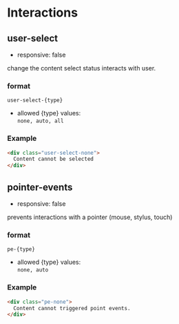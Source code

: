 # Interactions

## user-select
- responsive: false

change the content select status interacts with user.

### format
`user-select-{type}`

- allowed {type} values:  
`none, auto, all`

### Example
```html
<div class="user-select-none">
  Content cannot be selected
</div>
```


## pointer-events
- responsive: false

prevents interactions with a pointer (mouse, stylus, touch)

### format
`pe-{type}`

- allowed {type} values:  
`none, auto`

### Example
```html
<div class="pe-none">
  Content cannot triggered point events.
</div>
```